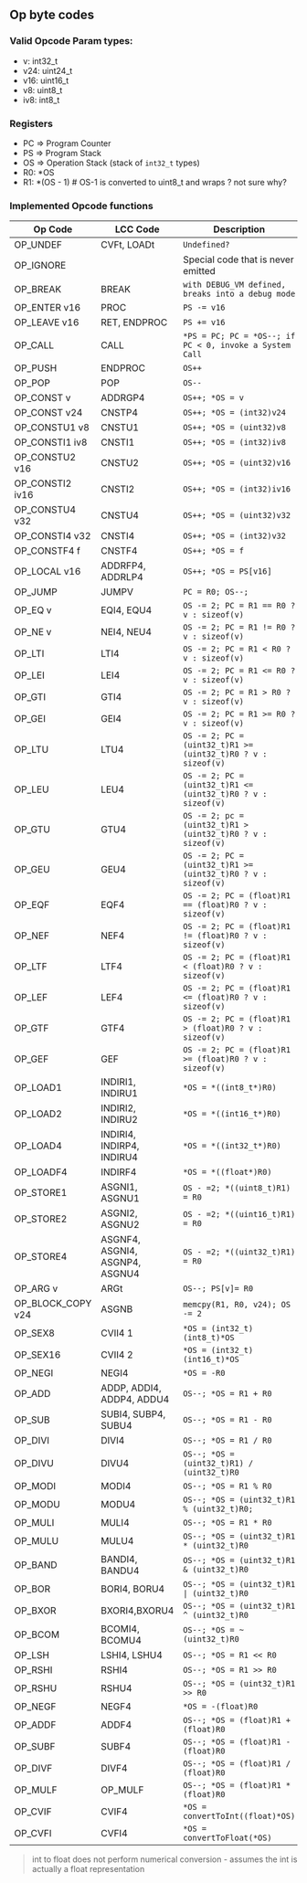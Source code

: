 ## Op byte codes


### Valid Opcode Param types:

 * v: int32_t
 * v24: uint24_t
 * v16: uint16_t
 * v8: uint8_t
 * iv8: int8_t


### Registers
* PC => Program Counter
* PS => Program Stack
* OS => Operation Stack (stack of `int32_t` types)
* R0: *OS
* R1: *(OS - 1)  # OS-1 is converted to uint8_t and wraps ? not sure why?

### Implemented Opcode functions

| Op Code           | LCC Code                       | Description                                                   |
| ----------------- | ------------------------------ | ------------------------------------------------------------- |
| OP_UNDEF          | CVFt, LOADt                    | `Undefined?`                                                  |
| OP_IGNORE         |                                | Special code that is never emitted                            |
| OP_BREAK          | BREAK                          | `with DEBUG_VM defined, breaks into a debug mode`             |
| OP_ENTER v16      | PROC                           | `PS -= v16`                                                   |
| OP_LEAVE v16      | RET, ENDPROC                   | `PS += v16`                                                   |
| OP_CALL           | CALL                           | `*PS = PC; PC = *OS--; if PC < 0, invoke a System Call`       |
| OP_PUSH           | ENDPROC                        | `OS++`                                                        |
| OP_POP            | POP                            | `OS--`                                                        |
| OP_CONST v        | ADDRGP4                        | `OS++; *OS = v`                                               |
| OP_CONST v24      | CNSTP4                         | `OS++; *OS = (int32)v24`                                      |
| OP_CONSTU1 v8     | CNSTU1                         | `OS++; *OS = (uint32)v8`                                      |
| OP_CONSTI1 iv8    | CNSTI1                         | `OS++; *OS = (int32)iv8`                                      |
| OP_CONSTU2 v16    | CNSTU2                         | `OS++; *OS = (uint32)v16`                                     |
| OP_CONSTI2 iv16   | CNSTI2                         | `OS++; *OS = (int32)iv16`                                     |
| OP_CONSTU4 v32    | CNSTU4                         | `OS++; *OS = (uint32)v32`                                     |
| OP_CONSTI4 v32    | CNSTI4                         | `OS++; *OS = (int32)v32`                                      |
| OP_CONSTF4 f      | CNSTF4                         | `OS++; *OS = f`                                               |
| OP_LOCAL v16      | ADDRFP4, ADDRLP4               | `OS++; *OS = PS[v16]`                                         |
| OP_JUMP           | JUMPV                          | `PC = R0; OS--;`                                              |
| OP_EQ v           | EQI4, EQU4                     | `OS -= 2; PC = R1 == R0 ? v : sizeof(v)`                      |
| OP_NE v           | NEI4, NEU4                     | `OS -= 2; PC = R1 != R0 ? v : sizeof(v)`                      |
| OP_LTI            | LTI4                           | `OS -= 2; PC = R1 < R0 ? v : sizeof(v) `                      |
| OP_LEI            | LEI4                           | `OS -= 2; PC = R1 <= R0 ? v : sizeof(v)`                      |
| OP_GTI            | GTI4                           | `OS -= 2; PC = R1 > R0 ? v : sizeof(v) `                      |
| OP_GEI            | GEI4                           | `OS -= 2; PC = R1 >= R0 ? v : sizeof(v)`                      |
| OP_LTU            | LTU4                           | `OS -= 2; PC = (uint32_t)R1 >= (uint32_t)R0 ? v : sizeof(v) ` |
| OP_LEU            | LEU4                           | `OS -= 2; PC = (uint32_t)R1 <= (uint32_t)R0 ? v : sizeof(v) ` |
| OP_GTU            | GTU4                           | `OS -= 2; pc = (uint32_t)R1 > (uint32_t)R0 ? v : sizeof(v)  ` |
| OP_GEU            | GEU4                           | `OS -= 2; PC = (uint32_t)R1 >= (uint32_t)R0 ? v : sizeof(v) ` |
| OP_EQF            | EQF4                           | `OS -= 2; PC = (float)R1 == (float)R0 ? v : sizeof(v)`        |
| OP_NEF            | NEF4                           | `OS -= 2; PC = (float)R1 != (float)R0 ? v : sizeof(v)`        |
| OP_LTF            | LTF4                           | `OS -= 2; PC = (float)R1 < (float)R0 ? v : sizeof(v)`         |
| OP_LEF            | LEF4                           | `OS -= 2; PC = (float)R1 <= (float)R0 ? v : sizeof(v)`        |
| OP_GTF            | GTF4                           | `OS -= 2; PC = (float)R1 > (float)R0 ? v : sizeof(v)`         |
| OP_GEF            | GEF                            | `OS -= 2; PC = (float)R1 >= (float)R0 ? v : sizeof(v)`        |
| OP_LOAD1          | INDIRI1, INDIRU1               | `*OS = *((int8_t*)R0)`                                        |
| OP_LOAD2          | INDIRI2, INDIRU2               | `*OS = *((int16_t*)R0)`                                       |
| OP_LOAD4          | INDIRI4, INDIRP4, INDIRU4      | `*OS = *((int32_t*)R0)`                                       |
| OP_LOADF4         | INDIRF4                        | `*OS = *((float*)R0)`                                         |
| OP_STORE1         | ASGNI1, ASGNU1                 | `OS - =2; *((uint8_t)R1) = R0`                                |
| OP_STORE2         | ASGNI2, ASGNU2                 | `OS - =2; *((uint16_t)R1) = R0`                               |
| OP_STORE4         | ASGNF4, ASGNI4, ASGNP4, ASGNU4 | `OS - =2; *((uint32_t)R1) = R0`                               |
| OP_ARG v          | ARGt                           | `OS--; PS[v]= R0`                                             |
| OP_BLOCK_COPY v24 | ASGNB                          | `memcpy(R1, R0, v24); OS -= 2`                                |
| OP_SEX8           | CVII4 1                        | `*OS = (int32_t)(int8_t)*OS`                                  |
| OP_SEX16          | CVII4 2                        | `*OS = (int32_t)(int16_t)*OS`                                 |
| OP_NEGI           | NEGI4                          | `*OS = -R0`                                                   |
| OP_ADD            | ADDP, ADDI4, ADDP4, ADDU4      | `OS--; *OS = R1 + R0`                                         |
| OP_SUB            | SUBI4, SUBP4, SUBU4            | `OS--; *OS = R1 - R0`                                         |
| OP_DIVI           | DIVI4                          | `OS--; *OS = R1 / R0`                                         |
| OP_DIVU           | DIVU4                          | `OS--; *OS = (uint32_t)R1) / (uint32_t)R0`                    |
| OP_MODI           | MODI4                          | `OS--; *OS = R1 % R0`                                         |
| OP_MODU           | MODU4                          | `OS--; *OS = (uint32_t)R1 % (uint32_t)R0;`                    |
| OP_MULI           | MULI4                          | `OS--; *OS = R1 * R0`                                         |
| OP_MULU           | MULU4                          | `OS--; *OS = (uint32_t)R1 * (uint32_t)R0`                     |
| OP_BAND           | BANDI4, BANDU4                 | `OS--; *OS = (uint32_t)R1 & (uint32_t)R0`                     |
| OP_BOR            | BORI4, BORU4                   | `OS--; *OS = (uint32_t)R1 \| (uint32_t)R0`                    |
| OP_BXOR           | BXORI4,BXORU4                  | `OS--; *OS = (uint32_t)R1 ^ (uint32_t)R0`                     |
| OP_BCOM           | BCOMI4, BCOMU4                 | `OS--; *OS = ~(uint32_t)R0`                                   |
| OP_LSH            | LSHI4, LSHU4                   | `OS--; *OS = R1 << R0`                                        |
| OP_RSHI           | RSHI4                          | `OS--; *OS = R1 >> R0`                                        |
| OP_RSHU           | RSHU4                          | `OS--; *OS = (uint32_t)R1 >> R0`                              |
| OP_NEGF           | NEGF4                          | `*OS = -(float)R0`                                            |
| OP_ADDF           | ADDF4                          | `OS--; *OS = (float)R1 + (float)R0`                           |
| OP_SUBF           | SUBF4                          | `OS--; *OS = (float)R1 - (float)R0`                           |
| OP_DIVF           | DIVF4                          | `OS--; *OS = (float)R1 / (float)R0`                           |
| OP_MULF           | OP_MULF                        | `OS--; *OS = (float)R1 * (float)R0`                           |
| OP_CVIF           | CVIF4                          | `*OS = convertToInt((float)*OS)`                              |
| OP_CVFI           | CVFI4                          | `*OS = convertToFloat(*OS)`                                   |

> int to float does not perform numerical conversion - assumes the int is actually a float representation

